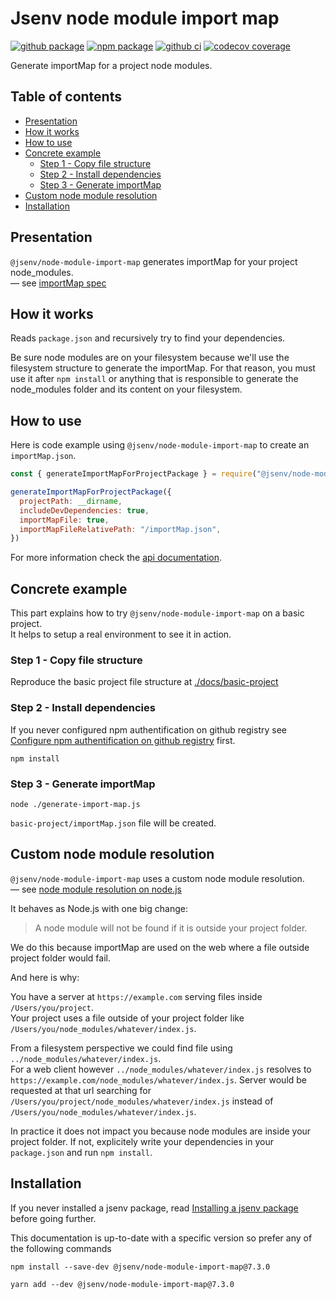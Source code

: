 # Jsenv node module import map

[![github package](https://img.shields.io/github/package-json/v/jsenv/jsenv-node-module-import-map.svg?logo=github&label=package)](https://github.com/jsenv/jsenv-node-module-import-map/packages)
[![npm package](https://img.shields.io/npm/v/@jsenv/node-module-import-map.svg?logo=npm&label=package)](https://www.npmjs.com/package/@jsenv/node-module-import-map)
[![github ci](https://github.com/jsenv/jsenv-node-module-import-map/workflows/ci/badge.svg)](https://github.com/jsenv/jsenv-node-module-import-map/actions?workflow=ci)
[![codecov coverage](https://codecov.io/gh/jsenv/jsenv-node-module-import-map/branch/master/graph/badge.svg)](https://codecov.io/gh/jsenv/jsenv-node-module-import-map)

Generate importMap for a project node modules.

## Table of contents

- [Presentation](#Presentation)
- [How it works](#how-it-works)
- [How to use](#how-to-use)
- [Concrete example](#concrete-example)
  - [Step 1 - Copy file structure](#step-1---copy-file-structure)
  - [Step 2 - Install dependencies](#step-2---install-dependencies)
  - [Step 3 - Generate importMap](#step-3---generate-importMap)
- [Custom node module resolution](#custom-node-module-resolution)
- [Installation](#installation-using-npm)

## Presentation

`@jsenv/node-module-import-map` generates importMap for your project node_modules.<br />
— see [importMap spec](https://github.com/WICG/import-maps)

## How it works

Reads `package.json` and recursively try to find your dependencies.<br />

Be sure node modules are on your filesystem because we'll use the filesystem structure to generate the importMap. For that reason, you must use it after `npm install` or anything that is responsible to generate the node_modules folder and its content on your filesystem.<br />

## How to use

Here is code example using `@jsenv/node-module-import-map` to create an `importMap.json`.

```js
const { generateImportMapForProjectPackage } = require("@jsenv/node-module-import-map")

generateImportMapForProjectPackage({
  projectPath: __dirname,
  includeDevDependencies: true,
  importMapFile: true,
  importMapFileRelativePath: "/importMap.json",
})
```

For more information check the [api documentation](./docs/api.md).

## Concrete example

This part explains how to try `@jsenv/node-module-import-map` on a basic project.<br />
It helps to setup a real environment to see it in action.

### Step 1 - Copy file structure

Reproduce the basic project file structure at [./docs/basic-project](./docs/basic-project)

### Step 2 - Install dependencies

If you never configured npm authentification on github registry see [Configure npm authentification on github registry](https://github.com/jsenv/jsenv-core/blob/master/docs/installing-jsenv-package.md#configure-npm-authentification-on-github-registry) first.

```console
npm install
```

### Step 3 - Generate importMap

```console
node ./generate-import-map.js
```

`basic-project/importMap.json` file will be created.

## Custom node module resolution

`@jsenv/node-module-import-map` uses a custom node module resolution.<br />
— see [node module resolution on node.js](https://nodejs.org/api/modules.html#modules_all_together)

It behaves as Node.js with one big change:

> A node module will not be found if it is outside your project folder.

We do this because importMap are used on the web where a file outside project folder would fail.<br/>

And here is why:

You have a server at `https://example.com` serving files inside `/Users/you/project`.<br />
Your project uses a file outside of your project folder like `/Users/you/node_modules/whatever/index.js`.

From a filesystem perspective we could find file using `../node_modules/whatever/index.js`.<br />
For a web client however `../node_modules/whatever/index.js` resolves to `https://example.com/node_modules/whatever/index.js`. Server would be requested at that url searching for `/Users/you/project/node_modules/whatever/index.js` instead of `/Users/you/node_modules/whatever/index.js`.

In practice it does not impact you because node modules are inside your project folder. If not, explicitely write your dependencies in your `package.json` and run `npm install`.

## Installation

If you never installed a jsenv package, read [Installing a jsenv package](https://github.com/jsenv/jsenv-core/blob/master/docs/installing-jsenv-package.md#installing-a-jsenv-package) before going further.

This documentation is up-to-date with a specific version so prefer any of the following commands

```console
npm install --save-dev @jsenv/node-module-import-map@7.3.0
```

```console
yarn add --dev @jsenv/node-module-import-map@7.3.0
```
